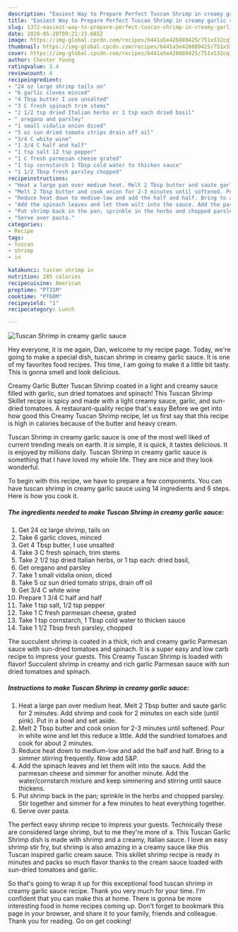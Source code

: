```yaml
---
description: "Easiest Way to Prepare Perfect Tuscan Shrimp in creamy garlic sauce"
title: "Easiest Way to Prepare Perfect Tuscan Shrimp in creamy garlic sauce"
slug: 1372-easiest-way-to-prepare-perfect-tuscan-shrimp-in-creamy-garlic-sauce
date: 2020-05-20T09:21:23.665Z
image: https://img-global.cpcdn.com/recipes/b441a5e426089425/751x532cq70/tuscan-shrimp-in-creamy-garlic-sauce-recipe-main-photo.jpg
thumbnail: https://img-global.cpcdn.com/recipes/b441a5e426089425/751x532cq70/tuscan-shrimp-in-creamy-garlic-sauce-recipe-main-photo.jpg
cover: https://img-global.cpcdn.com/recipes/b441a5e426089425/751x532cq70/tuscan-shrimp-in-creamy-garlic-sauce-recipe-main-photo.jpg
author: Chester Young
ratingvalue: 3.4
reviewcount: 4
recipeingredient:
- "24 oz large shrimp tails on"
- "6 garlic cloves minced"
- "4 Tbsp butter I use unsalted"
- "3 C fresh spinach trim stems"
- "2 1/2 tsp dried Italian herbs or 1 tsp each dried basil"
- " oregano and parsley"
- "1 small vidalia onion diced"
- "5 oz sun dried tomato strips drain off oil"
- "3/4 C white wine"
- "1 3/4 C half and half"
- "1 tsp salt 12 tsp pepper"
- "1 C fresh parmesan cheese grated"
- "1 tsp cornstarch 1 Tbsp cold water to thicken sauce"
- "1 1/2 Tbsp fresh parsley chopped"
recipeinstructions:
- "Heat a large pan over medium heat. Melt 2 Tbsp butter and saute garlic for 2 minutes. Add shrimp and cook for 2 minutes on each side (until pink). Put in a bowl and set aside."
- "Melt 2 Tbsp butter and cook onion for 2-3 minutes until softened. Pour in white wine and let this reduce a little. Add the sundried tomatoes and cook for about 2 minutes."
- "Reduce heat down to medium-low and add the half and half. Bring to a simmer stirring frequently. Now add S&amp;P."
- "Add the spinach leaves and let them wilt into the sauce. Add the parmesan cheese and simmer for another minute. Add the water/cornstarch mixture and keep simmering and stirring until sauce thickens."
- "Put shrimp back in the pan; sprinkle in the herbs and chopped parsley. Stir together and simmer for a few minutes to heat everything together."
- "Serve over pasta."
categories:
- Recipe
tags:
- tuscan
- shrimp
- in

katakunci: tuscan shrimp in 
nutrition: 285 calories
recipecuisine: American
preptime: "PT31M"
cooktime: "PT60M"
recipeyield: "1"
recipecategory: Lunch

---
```



![Tuscan Shrimp in creamy garlic sauce](https://img-global.cpcdn.com/recipes/b441a5e426089425/751x532cq70/tuscan-shrimp-in-creamy-garlic-sauce-recipe-main-photo.jpg)

Hey everyone, it is me again, Dan, welcome to my recipe page. Today, we're going to make a special dish, tuscan shrimp in creamy garlic sauce. It is one of my favorites food recipes. This time, I am going to make it a little bit tasty. This is gonna smell and look delicious.

Creamy Garlic Butter Tuscan Shrimp coated in a light and creamy sauce filled with garlic, sun dried tomatoes and spinach! This Tuscan Shrimp Skillet recipe is spicy and made with a light creamy sauce, garlic, and sun-dried tomatoes. A restaurant-quality recipe that&#39;s easy Before we get into how good this Creamy Tuscan Shrimp recipe, let us first say that this recipe is high in calories because of the butter and heavy cream.

Tuscan Shrimp in creamy garlic sauce is one of the most well liked of current trending meals on earth. It is simple, it is quick, it tastes delicious. It is enjoyed by millions daily. Tuscan Shrimp in creamy garlic sauce is something that I have loved my whole life. They are nice and they look wonderful.


To begin with this recipe, we have to prepare a few components. You can have tuscan shrimp in creamy garlic sauce using 14 ingredients and 6 steps. Here is how you cook it.

<!--inarticleads1-->

##### The ingredients needed to make Tuscan Shrimp in creamy garlic sauce:

1. Get 24 oz large shrimp, tails on
1. Take 6 garlic cloves, minced
1. Get 4 Tbsp butter, I use unsalted
1. Take 3 C fresh spinach, trim stems
1. Take 2 1/2 tsp dried Italian herbs, or 1 tsp each: dried basil,
1. Get  oregano and parsley
1. Take 1 small vidalia onion, diced
1. Take 5 oz sun dried tomato strips, drain off oil
1. Get 3/4 C white wine
1. Prepare 1 3/4 C half and half
1. Take 1 tsp salt, 1/2 tsp pepper
1. Take 1 C fresh parmesan cheese, grated
1. Take 1 tsp cornstarch, 1 Tbsp cold water to thicken sauce
1. Take 1 1/2 Tbsp fresh parsley, chopped


The succulent shrimp is coated in a thick, rich and creamy garlic Parmesan sauce with sun-dried tomatoes and spinach. It is a super easy and low carb recipe to impress your guests. This Creamy Tuscan Shrimp is loaded with flavor! Succulent shrimp in creamy and rich garlic Parmesan sauce with sun dried tomatoes and spinach. 

<!--inarticleads2-->

##### Instructions to make Tuscan Shrimp in creamy garlic sauce:

1. Heat a large pan over medium heat. Melt 2 Tbsp butter and saute garlic for 2 minutes. Add shrimp and cook for 2 minutes on each side (until pink). Put in a bowl and set aside.
1. Melt 2 Tbsp butter and cook onion for 2-3 minutes until softened. Pour in white wine and let this reduce a little. Add the sundried tomatoes and cook for about 2 minutes.
1. Reduce heat down to medium-low and add the half and half. Bring to a simmer stirring frequently. Now add S&amp;P.
1. Add the spinach leaves and let them wilt into the sauce. Add the parmesan cheese and simmer for another minute. Add the water/cornstarch mixture and keep simmering and stirring until sauce thickens.
1. Put shrimp back in the pan; sprinkle in the herbs and chopped parsley. Stir together and simmer for a few minutes to heat everything together.
1. Serve over pasta.


The perfect easy shrimp recipe to impress your guests. Technically these are considered large shrimp, but to me they&#39;re more of a. This Tuscan Garlic Shrimp dish is made with shrimp and a creamy, Italian sauce. I love an easy shrimp stir fry, but shrimp is also amazing in a creamy sauce like this Tuscan inspired garlic cream sauce. This skillet shrimp recipe is ready in minutes and packs so much flavor thanks to the cream sauce loaded with sun-dried tomatoes and garlic. 

So that's going to wrap it up for this exceptional food tuscan shrimp in creamy garlic sauce recipe. Thank you very much for your time. I'm confident that you can make this at home. There is gonna be more interesting food in home recipes coming up. Don't forget to bookmark this page in your browser, and share it to your family, friends and colleague. Thank you for reading. Go on get cooking!
